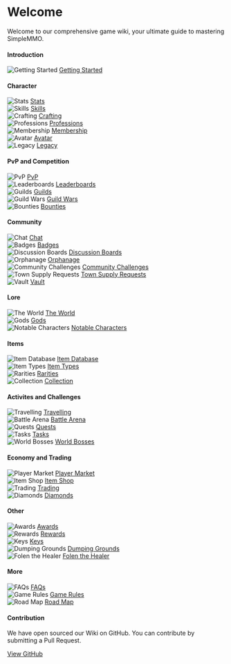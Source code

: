 # Welcome
Welcome to our comprehensive game wiki, your ultimate guide to mastering SimpleMMO.

<div class="grid grid-cols-1 sm:grid-cols-2 xl:grid-cols-4 gap-4 xl:gap-y-12 mt-4 home">
<div class="border-t border-neutral-800">

#### Introduction
![Getting Started](https://smmo-wiki.com/assets/icons/menu/getting_started.png) [Getting Started](/introduction/getting-started)

</div>

<div class="border-t border-neutral-800">

#### Character
![Stats](https://smmo-wiki.com/assets/icons/menu/strength.png) [Stats](/character/stats)\
![Skills](https://smmo-wiki.com/assets/icons/menu/fishing.png) [Skills](/character/skills)\
![Crafting](https://smmo-wiki.com/assets/icons/menu/crafting.png) [Crafting](/character/crafting)\
![Professions](https://smmo-wiki.com/assets/icons/menu/cooking.png) [Professions](/character/professions)\
![Membership](https://smmo-wiki.com/assets/icons/menu/membership.png) [Membership](/character/membership)\
![Avatar](https://smmo-wiki.com/assets/icons/menu/avatar.png) [Avatar](/character/avatar)\
![Legacy](https://smmo-wiki.com/assets/icons/menu/legacy.png) [Legacy](/character/legacy)


</div>
<div class="border-t border-neutral-800">

#### PvP and Competition
![PvP](https://smmo-wiki.com/assets/icons/menu/pvp.png) [PvP](/pvp-and-competition/pvp)\
![Leaderboards](https://smmo-wiki.com/assets/icons/menu/leaderboards.png) [Leaderboards](/pvp-and-competition/leaderboards)\
![Guilds](https://smmo-wiki.com/assets/icons/menu/guilds.png) [Guilds](/pvp-and-competition/guilds)\
![Guild Wars](https://smmo-wiki.com/assets/icons/menu/guild_wars.png) [Guild Wars](/pvp-and-competition/guild-wars)\
![Bounties](https://smmo-wiki.com/assets/icons/menu/bounties.png) [Bounties](/pvp-and-competition/bounties)


</div>
<div class="border-t border-neutral-800">
  
#### Community
![Chat](https://smmo-wiki.com/assets/icons/menu/chat.png) [Chat](/community/chat)\
![Badges](https://smmo-wiki.com/assets/icons/menu/badges.png) [Badges](/community/badges)\
![Discussion Boards](https://smmo-wiki.com/assets/icons/menu/discussion_boards.png) [Discussion Boards](/community/discussion-boards)\
![Orphanage](https://smmo-wiki.com/assets/icons/menu/orphanage.png) [Orphanage](/community/orphanage)\
![Community Challenges](https://smmo-wiki.com/assets/icons/menu/community_challenges.png) [Community Challenges](/community/community-challenges)\
![Town Supply Requests](https://smmo-wiki.com/assets/icons/menu/town_supply_requests.png) [Town Supply Requests](/community/town-supply-requests)\
![Vault](https://smmo-wiki.com/assets/icons/menu/vault.png) [Vault](/community/vault)

</div>
<div class="border-t border-neutral-800">

#### Lore
![The World](https://smmo-wiki.com/assets/icons/menu/world.png) [The World](/lore/the-world)\
![Gods](https://smmo-wiki.com/assets/icons/menu/gods.png) [Gods](/lore/gods)\
![Notable Characters](https://smmo-wiki.com/assets/icons/menu/mahol.png) [Notable Characters](/lore/notable-characters)

</div>
<div class="border-t border-neutral-800">

#### Items
![Item Database](https://smmo-wiki.com/assets/icons/menu/item_database.png) [Item Database](https://smmo-db.com)\
![Item Types](https://smmo-wiki.com/assets/icons/menu/item_types.png) [Item Types](/items/item-types)\
![Rarities](https://smmo-wiki.com/assets/icons/menu/rarities.png) [Rarities](/items/rarities)\
![Collection](https://smmo-wiki.com/assets/icons/menu/collection.png) [Collection](/items/collection)

</div>
<div class="border-t border-neutral-800">

#### Activites and Challenges
![Travelling](https://smmo-wiki.com/assets/icons/menu/travelling.png) [Travelling](/activities-and-challenges/travelling)\
![Battle Arena](https://smmo-wiki.com/assets/icons/menu/arena.png) [Battle Arena](/activities-and-challenges/battle-arena)\
![Quests](https://smmo-wiki.com/assets/icons/menu/quests.png) [Quests](/activities-and-challenges/quests)\
![Tasks](https://smmo-wiki.com/assets/icons/menu/tasks.png) [Tasks](/activities-and-challenges/tasks)\
![World Bosses](https://smmo-wiki.com/assets/icons/menu/world_boss.png) [World Bosses](/activities-and-challenges/world-bosses)

</div>
<div class="border-t border-neutral-800">

#### Economy and Trading
![Player Market](https://smmo-wiki.com/assets/icons/menu/coins.png) [Player Market](/economy-and-trading/player-market)\
![Item Shop](https://smmo-wiki.com/assets/icons/menu/gold.png) [Item Shop](/economy-and-trading/item-shop)\
![Trading](https://smmo-wiki.com/assets/icons/menu/trading.png) [Trading](/economy-and-trading/trading)\
![Diamonds](https://smmo-wiki.com/assets/icons/menu/diamond.png) [Diamonds](/economy-and-trading/diamonds)

</div>
<div class="border-t border-neutral-800">
  
#### Other
![Awards](https://smmo-wiki.com/assets/icons/menu/awards.png) [Awards](/other/awards)\
![Rewards](https://smmo-wiki.com/assets/icons/menu/rewards.png) [Rewards](/other/rewards)\
![Keys](https://smmo-wiki.com/assets/icons/menu/keys.png) [Keys](/other/keys)\
![Dumping Grounds](https://smmo-wiki.com/assets/icons/menu/dumping_grounds.png) [Dumping Grounds](/other/dumping-grounds)\
![Folen the Healer](https://smmo-wiki.com/assets/icons/menu/healer.png) [Folen the Healer](/other/folen-the-healer)

</div>
<div class="border-t border-neutral-800">
  
#### More

![FAQs](https://smmo-wiki.com/assets/icons/menu/book3.png) [FAQs](/more/faqs)\
![Game Rules](https://smmo-wiki.com/assets/icons/menu/book5.png) [Game Rules](/more/game-rules)\
![Road Map](https://smmo-wiki.com/assets/icons/menu/road_map.png) [Road Map](https://trello.com/b/XEzvjZVd/simplemmo-public-roadmap)

</div>
<div class="xl:col-span-2 border-t border-neutral-800">

#### Contribution

We have open sourced our Wiki on GitHub. You can contribute by submitting a Pull Request.

[View GitHub](https://github.com/ImY0mu/smmo-wiki-resources)

</div>
</div>

















